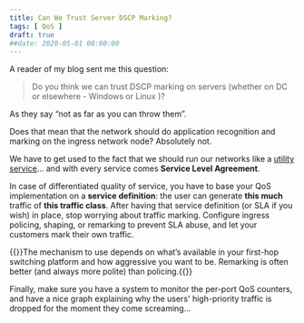 ```yaml
---
title: Can We Trust Server DSCP Marking?
tags: [ QoS ]
draft: true
##date: 2020-05-01 00:00:00
---
```

A reader of my blog sent me this question:

> Do you think we can trust DSCP marking on servers (whether on DC or elsewhere - Windows or Linux )?

As they say “not as far as you can throw them”.

Does that mean that the network should do application recognition and marking on the ingress network node? Absolutely not.
<!--more-->
We have to get used to the fact that we should run our networks like a [utility service](http://localhost:1313/2013/04/they-want-networking-to-be-utility-lets.html)... and with every service comes **Service Level Agreement**.

In case of differentiated quality of service, you have to base your QoS implementation on a **service definition**: the user can generate **this much** traffic of **this traffic class**. After having that service definition (or SLA if you wish) in place, stop worrying about traffic marking. Configure ingress policing, shaping, or remarking to prevent SLA abuse, and let your customers mark their own traffic.

{{<note info>}}The mechanism to use depends on what’s available in your first-hop switching platform and how aggressive you want to be. Remarking is often better (and always more polite) than policing.{{</note>}}

Finally, make sure you have a system to monitor the per-port QoS counters, and have a nice graph explaining why the users' high-priority traffic is dropped for the moment they come screaming…